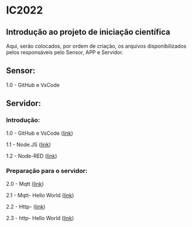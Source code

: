 # IC2022
## Introdução ao projeto de iniciação científica

Aqui, serão colocados, por ordem de criação, os arquivos disponibilizados pelos responsáveis pelo Sensor, APP e Servidor.

## Sensor:

1.0 - GitHub e VsCode



## Servidor:

### Introdução:

1.0 - GitHub e VsCode ([link](https://github.com/conecte-openlab/IC2022/blob/main/docs/tutoGitHubVSCode.md))

1.1 - Node.JS ([link](https://github.com/conecte-openlab/IC2022/blob/main/docs/NodeJS.md))

1.2 - Node-RED ([link](https://github.com/conecte-openlab/IC2022/blob/main/docs/NodeRed.md))

### Preparação para o servidor:

2.0 - Mqtt ([link](https://github.com/conecte-openlab/servidor/blob/main/docs/Mqtt/Mqtt.md))

2.1 - Mqtt- Hello World ([link](https://github.com/conecte-openlab/servidor/blob/main/docs/Mqtt/Mqtt_HW.md)) 

2.2 - Http- ([link](https://github.com/conecte-openlab/servidor/blob/main/docs/Http/Http.md))

2.3 - http- Hello World ([link](https://github.com/conecte-openlab/servidor/blob/main/docs/Http/HttpHW.md))

